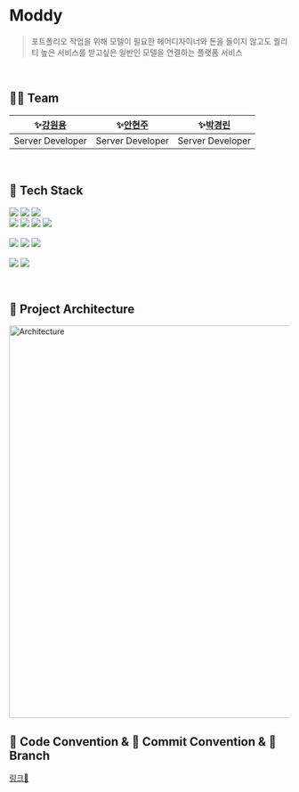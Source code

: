 # Moddy
> 포트폴리오 작업을 위해 모델이 필요한 헤어디자이너와 돈을 들이지 않고도 퀄리티 높은 서비스를 받고싶은 일반인 모델을 연결하는 플랫폼 서비스 

<br>

## 🧞‍♂️ Team

|    **✨[강원용](https://github.com/KWY0218)**    |   **✨[안현주](https://github.com/hellozo0)**   |   **✨[박경린](https://github.com/pkl0912)**   |
|:--------------------------------------------:|:------------------------------------------:|:------------------------------------------:|
|             Server Developer                 |               Server Developer                   |               Server Developer                   |


<br>

## 🔨 Tech Stack 
  <img src="https://img.shields.io/badge/Java-007396?style=flat-square&logo=Java&logoColor=white"/></a>
  <img src="https://img.shields.io/badge/Spring-6DB33F?style=flat-square&logo=Spring&logoColor=white"/></a>
  <img src="https://img.shields.io/badge/SpringBoot-6DB33F?style=flat-square&logo=SpringBoot&logoColor=white"/></a>
  <br>
  <img src="https://img.shields.io/badge/MySQL-4479A1?style=flat-square&logo=MySQL&logoColor=white"/></a>
  <img src="https://img.shields.io/badge/AWS-232F3E?style=flat-square&logo=AWS&logoColor=orange"/></a>
  <img src="https://img.shields.io/badge/AWS_RDS-527FFF?style=flat-square&logo=AWSRDS&logoColor=orange"/></a>
  <img src="https://img.shields.io/badge/AWS_EC2-FF9900?style=flat-square&logo=AWSLEC2&logoColor=orange"/></a>
	<br>	
	<img src="https://img.shields.io/badge/NGINX-%23009639.svg?style=flat-square&logo=NGINX&logoColor=white"></a>
	<img src="https://img.shields.io/badge/GitHub_Actions%20actions-%232671E5.svg?style=flat-square&logo=GitHub_Actions&logoColor=white"></a>
	<img src="https://img.shields.io/badge/Docker-2496ED?style=flat-square&logo=Docker&logoColor=white"> </a>
	<br>	
	<img src="https://img.shields.io/badge/Redis-DC382D?style=flat-square&logo=Redis&logoColor=white"></a>
	<img src="https://img.shields.io/badge/Amazon_S3-569A31?style=flat-square&logo=Amazon_S3&logoColor=white"> </a>

 <br>

## 🔨 Project Architecture

<img width="705" alt="Architecture" src="https://github.com/TEAM-MODDY/moddy-server/assets/62981652/eb8b9cea-4fa3-44ea-8c95-739d7fb06d4c">


<br>

## 💫 Code Convention & 🌱 Commit Convention & 🌳 Branch
[링크🔗](https://sparkle-uni.notion.site/12205441884c413c8cdd5404890acc8b?pvs=4)

<br>
